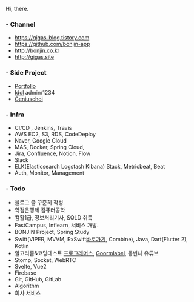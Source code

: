 Hi, there.

### - Channel
* https://gigas-blog.tistory.com
* https://github.com/bonjin-app
* http://bonjin.co.kr
* http://gigas.site

### - Side Project
* [Portfolio](http://gigas.synology.me:9090)
* [Idol](http://gigas.synology.me:9091) admin/1234
* [Geniuschoi](http://gigas.synology.me:7070/geniuschoi)

### - Infra
* CI/CD , Jenkins, Travis
* AWS EC2, S3, RDS, CodeDeploy
* Naver, Google Cloud
* MAS, Docker, Spring Cloud,
* Jira, Confluence, Notion, Flow
* Slack
* ELK(Elasticsearch Logstash Kibana) Stack, Metricbeat, Beat
* Auth, Monitor, Management

### - Todo
* 블로그 글 꾸준히 작성.
* 학점은행제 컴퓨터공학
* 컴활1급, 정보처리기사, SQLD 취득
* FastCampus, Inflearn, 서비스 개발.
* BONJIN Project, Spring Study
* Swift(VIPER, MVVM, RxSwift[바로가기](http://reactivex.io/), Combine), Java, Dart(Flutter 2), Kotlin
* 알고리즘&코딩테스트 [프로그래머스](https://programmers.co.kr/), [Goormlabel](https://level.goorm.io), 동빈나 유튜브
* Stomp, Socket, WebRTC
* Svelte, Vue2
* Firebase
* Git, GitHub, GitLab
* Algorithm
* 회사 서비스
